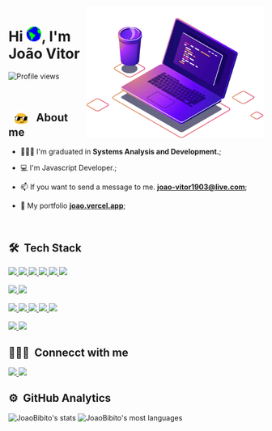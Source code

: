 <img src="images/illustration-computer.png" min-width="300px" max-width="450px" width="350px" align="right" alt="ComputadorImg">
<h1 align="left">Hi <img src="/images/World.gif?raw=true" width="30">, I'm João Vitor</h1>

<p align="left"> <img src="https://komarev.com/ghpvc/?username=JoaoBibito&color=red" alt="Profile views" /> </p>

<br>

 ## &nbsp; <img src="images/HappyFace.gif " width="30" align="center">  &nbsp; About me

- 👨🏽‍🎓 I'm graduated in **Systems Analysis and Development.**;

- 💻 I'm Javascript Developer.;

- 📫 If you want to send a message to me. **joao-vitor1903@live.com**;

- 🚀 My portfolio **[ joao.vercel.app](https://jb-portfolio-joaobibito.vercel.app)**;


<br>
 
 ## 🛠 &nbsp;Tech Stack
 <div align="left">
    <p>
        <a href="https://www.javascript.com/">
            <img src="https://skillicons.dev/icons?i=js"/>
        </a>
        <a href="https://html.com/">
            <img src="https://skillicons.dev/icons?i=html"/>
        </a>
         <a href='https://developer.mozilla.org/en-US/docs/Web/CSS'>
            <img src="https://skillicons.dev/icons?i=css"/>
        </a>
        <a href='https://styled-components.com/'>
            <img src="https://skillicons.dev/icons?i=styledcomponents"/>
        </a>
        <a href="https://reactjs.org/">
            <img src="https://skillicons.dev/icons?i=react"/>
        </a>
        <a href="https://vitejs.dev">
            <img src="https://skillicons.dev/icons?i=vite"/>
        </a>
        <br>
        <br>
        <a href="https://nodejs.org/en">
            <img src="https://skillicons.dev/icons?i=nodejs"/>
        </a>
        <a href="https://learn.microsoft.com/en-us/dotnet/csharp/">
            <img src="https://skillicons.dev/icons?i=cs"/>
        </a>
        <br>
        <br>
        <a href='https://git-scm.com/'>
            <img src="https://skillicons.dev/icons?i=git"/>
        </a>
         <a href='https://github.com'>
            <img src="https://skillicons.dev/icons?i=github"/>
        </a>
         <a href='https://visualstudio.microsoft.com/pt-br/'>
            <img src="https://skillicons.dev/icons?i=visualstudio"/>
        </a>
        <a href='https://code.visualstudio.com'>
            <img src="https://skillicons.dev/icons?i=vscode"/>
        </a>
        <a href='https://www.postman.com'>
            <img src="https://skillicons.dev/icons?i=postman"/>
        </a>
        <br>
        <br>
        <a href='https://www.mysql.com'>
            <img src="https://skillicons.dev/icons?i=mysql"/>
        </a>
         <a href='https://www.mongodb.com'>
            <img src="https://skillicons.dev/icons?i=mongodb"/>
        </a>
    </p>
</div>

## 👨🏽‍💼 &nbsp;Connecct with me 

<p align="left">
 
 <a href="https://www.linkedin.com/in/joao-vitor-05aa38141/" target="_blank" alt="Linkedin">
  <img width="140px" src="https://img.shields.io/badge/-Linkedin-rgb(26, 41, 82)?style=for-the-badge&logo=Linkedin&logoColor=rgb(193,201,200)&link=https://www.linkedin.com/in/evander-inacio"/> 
 </a>
 <a href="https://jb-portfolio-joaobibito.vercel.app" alt="Portfolio">
  <img width="178px" src="https://img.shields.io/badge/my_portfolio-rgb(26, 41, 82)?style=for-the-badge&logo=ko-fi&logoColor=rgb(193,201,200)&link=https://www.evanderinacio.com/"/>
 </a>
</p>


## ⚙️ &nbsp;GitHub Analytics

<p align="left">
<img width="470em" src="https://github-readme-stats.vercel.app/api?username=JoaoBibito&show_icons=true&theme=dark" alt="JoaoBibito's stats"/>
<img width="470em" src="https://github-readme-stats.vercel.app/api/top-langs/?username=JoaoBibito&layout=compact&theme=dark" alt="JoaoBibito's most languages"/>
</p>

<!--
**JoaoBibito/JoaoBibito** is a ✨ _special_ ✨ repository because its `README.md` (this file) appears on your GitHub profile.

Here are some ideas to get you started:

- 🔭 I’m currently working on ...
- 🌱 I’m currently learning ...
- 👯 I’m looking to collaborate on ...
- 🤔 I’m looking for help with ...
- 💬 Ask me about ...
- 📫 How to reach me: ...
- 😄 Pronouns: ...
- ⚡ Fun fact: ...
-->

